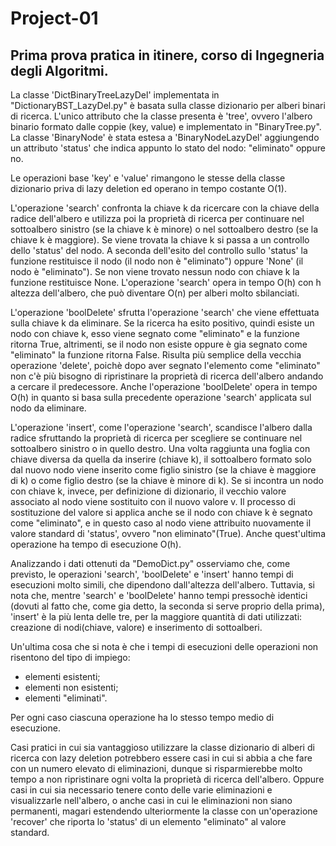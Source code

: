 # Project-01
## Prima prova pratica in itinere, corso di Ingegneria degli Algoritmi.

La classe 'DictBinaryTreeLazyDel' implementata in "DictionaryBST_LazyDel.py" è basata sulla classe dizionario 
per alberi binari di ricerca. L'unico attributo che la classe presenta è 'tree', ovvero l'albero binario
formato dalle coppie (key, value) e implementato in "BinaryTree.py". La classe 'BinaryNode' è stata estesa a
'BinaryNodeLazyDel' aggiungendo un attributo 'status' che indica appunto lo stato del nodo: "eliminato" oppure no.

Le operazioni base 'key' e 'value' rimangono le stesse della classe dizionario priva di lazy deletion ed operano in 
tempo costante O(1).

L'operazione 'search' confronta la chiave k da ricercare con la chiave della radice dell'albero e utilizza poi la 
proprietà di ricerca per continuare nel sottoalbero sinistro (se la chiave k è minore) o nel sottoalbero destro
(se la chiave k è maggiore). Se viene trovata la chiave k si passa a un controllo dello 'status' del nodo.
A seconda dell'esito del controllo sullo 'status' la funzione restituisce il nodo (il nodo non è "eliminato") oppure 'None'
(il nodo è "eliminato"). Se non viene trovato nessun nodo con chiave k la funzione restituisce None.
L'operazione 'search' opera in tempo O(h) con h altezza dell'albero, che può diventare O(n) per alberi molto sbilanciati.

L'operazione 'boolDelete' sfrutta l'operazione 'search' che viene effettuata sulla chiave k da eliminare.
Se la ricerca ha esito positivo, quindi esiste un nodo con chiave k, esso viene segnato come "eliminato" e la funzione 
ritorna True, altrimenti, se il nodo non esiste oppure è gia segnato come "eliminato" la funzione ritorna False.
Risulta più semplice della vecchia operazione 'delete', poichè dopo aver segnato l'elemento come "eliminato" non c'è più
bisogno di ripristinare la proprietà di ricerca dell'albero andando a cercare il predecessore. Anche l'operazione 'boolDelete'
opera in tempo O(h) in quanto si basa sulla precedente operazione 'search' applicata sul nodo da eliminare.

L'operazione 'insert', come l'operazione 'search', scandisce l'albero dalla radice sfruttando la proprietà di ricerca
per scegliere se continuare nel sottoalbero sinistro o in quello destro. Una volta raggiunta una foglia con chiave diversa 
da quella da inserire (chiave k), il sottoalbero formato solo dal nuovo nodo viene inserito come figlio sinistro 
(se la chiave è maggiore di k) o come figlio destro (se la chiave è minore di k). Se si incontra un nodo con chiave k, invece,
per definizione di dizionario, il vecchio valore associato al nodo viene sostituito con il nuovo valore v.
Il processo di sostituzione del valore si applica anche se il nodo con chiave k è segnato come "eliminato", e in questo caso
al nodo viene attribuito nuovamente il valore standard di 'status', ovvero "non eliminato"(True).
Anche quest'ultima operazione ha tempo di esecuzione O(h).

Analizzando i dati ottenuti da "DemoDict.py" osserviamo che, come previsto, le operazioni 'search', 'boolDelete' e 'insert'
hanno tempi di esecuzioni molto simili, che dipendono dall'altezza dell'albero. Tuttavia, si nota che, mentre 'search' e
'boolDelete' hanno tempi pressochè identici (dovuti al fatto che, come gia detto, la seconda si serve proprio della prima),
'insert' è la più lenta delle tre, per la maggiore quantità di dati utilizzati: creazione di nodi(chiave, valore) e
inserimento di sottoalberi.

Un'ultima cosa che si nota è che i tempi di esecuzioni delle operazioni non risentono del tipo di impiego:
- elementi esistenti;
- elementi non esistenti;
- elementi "eliminati".

Per ogni caso ciascuna operazione ha lo stesso tempo medio di esecuzione.

Casi pratici in cui sia vantaggioso utilizzare la classe dizionario di alberi di ricerca con lazy deletion potrebbero essere
casi in cui si abbia a che fare con un numero elevato di eliminazioni, dunque si risparmierebbe molto tempo a non ripristinare
ogni volta la proprietà di ricerca dell'albero. Oppure casi in cui sia necessario tenere conto delle varie eliminazioni e
visualizzarle nell'albero, o anche casi in cui le eliminazioni non siano permanenti, magari estendendo ulteriormente la classe
con un'operazione 'recover' che riporta lo 'status' di un elemento "eliminato" al valore standard.
